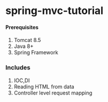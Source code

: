 # spring-mvc-tutorial
#### Prerequisites
 
 1. Tomcat 8.5
 1. Java 8+
 1. Spring Framework
 
### Includes
 1. IOC,DI
 1. Reading HTML from data
 1. Controller level request mapping
